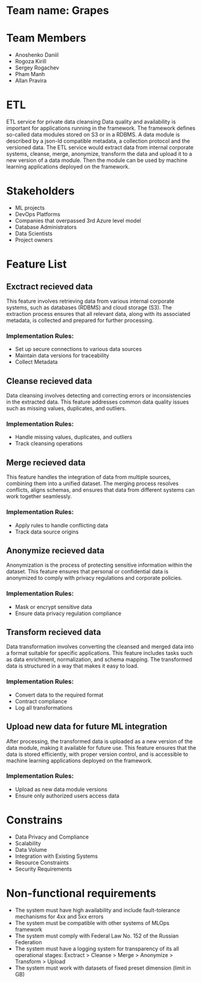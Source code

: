 # Team name: Grapes

# Team Members
- Anoshenko Daniil
- Rogoza Kirill
- Sergey Rogachev
- Pham Manh 
- Allan Pravira
  
# ETL
ETL service for private data cleansing
Data quality and availability is important for applications running in the framework.
The framework defines so-called data modules stored on S3 or in a RDBMS. 
A data module is described by a json-ld compatible metadata, a collection protocol and the versioned data. 
The ETL service would extract data from internal corporate systems, cleanse, merge, anonymize, transform the data and upload it to a new version of a data module. 
Then the module can be used by machine learning applications deployed on the framework.

# Stakeholders
 - ML projects
 - DevOps Platforms
 - Companies that overpassed 3rd Azure level model
 - Database Administrators
 - Data Scientists
 - Project owners

# Feature List
## Exctract recieved data

This feature involves retrieving data from various internal corporate systems, such as databases (RDBMS) and cloud storage (S3). The extraction process ensures that all relevant data, along with its associated metadata, is collected and prepared for further processing.
### Implementation Rules: 
- Set up secure connections to various data sources
- Maintain data versions for traceability
- Collect Metadata
  
## Cleanse recieved data

Data cleansing involves detecting and correcting errors or inconsistencies in the extracted data. This feature addresses common data quality issues such as missing values, duplicates, and outliers. 
### Implementation Rules:
  - Handle missing values, duplicates, and outliers
  - Track cleansing operations

 ## Merge recieved data

This feature handles the integration of data from multiple sources, combining them into a unified dataset. The merging process resolves conflicts, aligns schemas, and ensures that data from different systems can work together seamlessly.
### Implementation Rules:  
  - Apply rules to handle conflicting data
  - Track data source origins

## Anonymize recieved data

Anonymization is the process of protecting sensitive information within the dataset. This feature ensures that personal or confidential data is anonymized to comply with privacy regulations and corporate policies.  
### Implementation Rules:
  - Mask or encrypt sensitive data
  - Ensure data privacy regulation compliance

## Transform recieved data

Data transformation involves converting the cleansed and merged data into a format suitable for specific applications. This feature includes tasks such as data enrichment, normalization, and schema mapping. The transformed data is structured in a way that makes it easy to load.
### Implementation Rules:
  - Convert data to the required format
  - Contract compliance
  - Log all transformations

## Upload new data for future ML integration

After processing, the transformed data is uploaded as a new version of the data module, making it available for future use. This feature ensures that the data is stored efficiently, with proper version control, and is accessible to machine learning applications deployed on the framework.
### Implementation Rules:
  -  Upload as new data module versions
  -  Ensure only authorized users access data

# Constrains
- Data Privacy and Compliance
- Scalability
- Data Volume
- Integration with Existing Systems
- Resource Constraints
- Security Requirements


# Non-functional requirements
- The system must have high availability and include fault-tolerance mechanisms for 4xx and 5xx errors
- The system must be compatible with other systems of MLOps framework
- The system must comply with Federal Law No. 152 of the Russian Federation
- The system must have a logging system for transparency of its all operational stages: Exctract > Cleanse > Merge > Anonymize > Transform > Upload
- The system must work with datasets of fixed preset dimension (limit in GB)



